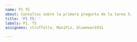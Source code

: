 ```yaml
---
name: P1 T5
about: Consultas sobre la primera pregunta de la tarea 5.
title: 'P1 T5: '
labels: P1, T5
assignees: ctruffello, MaxiPis, bluemoon1931

---
```



